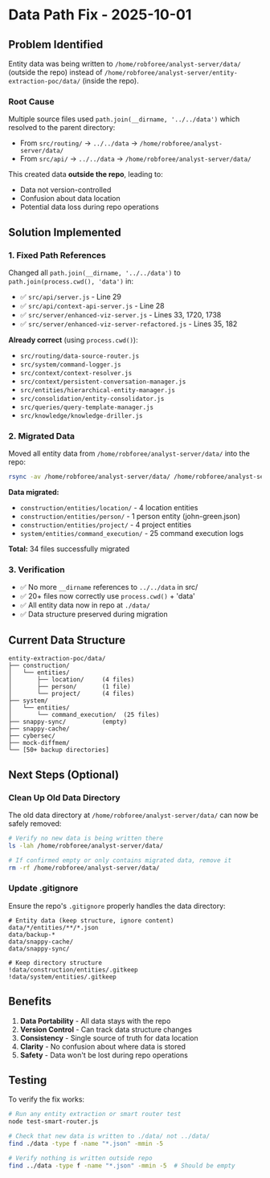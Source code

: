 # Data Path Fix - 2025-10-01

## Problem Identified

Entity data was being written to `/home/robforee/analyst-server/data/` (outside the repo) instead of `/home/robforee/analyst-server/entity-extraction-poc/data/` (inside the repo).

### Root Cause

Multiple source files used `path.join(__dirname, '../../data')` which resolved to the parent directory:
- From `src/routing/` → `../../data` → `/home/robforee/analyst-server/data/`
- From `src/api/` → `../../data` → `/home/robforee/analyst-server/data/`

This created data **outside the repo**, leading to:
- Data not version-controlled
- Confusion about data location
- Potential data loss during repo operations

## Solution Implemented

### 1. Fixed Path References

Changed all `path.join(__dirname, '../../data')` to `path.join(process.cwd(), 'data')` in:

- ✅ `src/api/server.js` - Line 29
- ✅ `src/api/context-api-server.js` - Line 28
- ✅ `src/server/enhanced-viz-server.js` - Lines 33, 1720, 1738
- ✅ `src/server/enhanced-viz-server-refactored.js` - Lines 35, 182

**Already correct** (using `process.cwd()`):
- `src/routing/data-source-router.js`
- `src/system/command-logger.js`
- `src/context/context-resolver.js`
- `src/context/persistent-conversation-manager.js`
- `src/entities/hierarchical-entity-manager.js`
- `src/consolidation/entity-consolidator.js`
- `src/queries/query-template-manager.js`
- `src/knowledge/knowledge-driller.js`

### 2. Migrated Data

Moved all entity data from `/home/robforee/analyst-server/data/` into the repo:

```bash
rsync -av /home/robforee/analyst-server/data/ /home/robforee/analyst-server/entity-extraction-poc/data/
```

**Data migrated:**
- `construction/entities/location/` - 4 location entities
- `construction/entities/person/` - 1 person entity (john-green.json)
- `construction/entities/project/` - 4 project entities
- `system/entities/command_execution/` - 25 command execution logs

**Total:** 34 files successfully migrated

### 3. Verification

- ✅ No more `__dirname` references to `../../data` in src/
- ✅ 20+ files now correctly use `process.cwd()` + 'data'
- ✅ All entity data now in repo at `./data/`
- ✅ Data structure preserved during migration

## Current Data Structure

```
entity-extraction-poc/data/
├── construction/
│   └── entities/
│       ├── location/     (4 files)
│       ├── person/       (1 file)
│       └── project/      (4 files)
├── system/
│   └── entities/
│       └── command_execution/  (25 files)
├── snappy-sync/          (empty)
├── snappy-cache/
├── cybersec/
├── mock-diffmem/
└── [50+ backup directories]
```

## Next Steps (Optional)

### Clean Up Old Data Directory

The old data directory at `/home/robforee/analyst-server/data/` can now be safely removed:

```bash
# Verify no new data is being written there
ls -lah /home/robforee/analyst-server/data/

# If confirmed empty or only contains migrated data, remove it
rm -rf /home/robforee/analyst-server/data/
```

### Update .gitignore

Ensure the repo's `.gitignore` properly handles the data directory:

```gitignore
# Entity data (keep structure, ignore content)
data/*/entities/**/*.json
data/backup-*
data/snappy-cache/
data/snappy-sync/

# Keep directory structure
!data/construction/entities/.gitkeep
!data/system/entities/.gitkeep
```

## Benefits

1. **Data Portability** - All data stays with the repo
2. **Version Control** - Can track data structure changes
3. **Consistency** - Single source of truth for data location
4. **Clarity** - No confusion about where data is stored
5. **Safety** - Data won't be lost during repo operations

## Testing

To verify the fix works:

```bash
# Run any entity extraction or smart router test
node test-smart-router.js

# Check that new data is written to ./data/ not ../data/
find ./data -type f -name "*.json" -mmin -5

# Verify nothing is written outside repo
find ../data -type f -name "*.json" -mmin -5  # Should be empty
```
